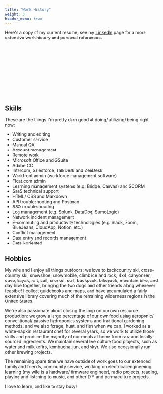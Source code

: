 ```yaml
---
title: "Work History"
weight: 3
header_menu: true
---
```

Here's a copy of my current resume; see my [LinkedIn](<https://www.linkedin.com/in/derek-e-26b59040//>) page for a more extensive work history and personal references.

<object data="https://terminallysilly.github.io/docs/DE_Resume_2023.pdf?embedded=true#zoom=85" type="application/pdf" width="700px" height="950px">
    <embed src="https://docs.google.com/viewer?url=https://terminallysilly.github.io/docs/DE_Resume_2023.pdf">
    </embed>
</object>
<br></br>

## Skills

These are the things I'm pretty darn good at doing/ utilizing/ being right now:

* Writing and editing
* Customer service
* Manual QA
* Account management
* Remote work
* Microsoft Office and GSuite
* Adobe CC
* Intercom, Salesforce, TalkDesk and ZenDesk
* Workfront admin (workforce management software)
* Float.com admin
* Learning management systems (e.g. Bridge, Canvas) and SCORM
* SaaS technical support
* HTML/ CSS and Markdown
* API troubleshooting and Postman
* SSO troubleshooting
* Log management (e.g. Splunk, DataDog, SumoLogic)
* Network incident management
* E-commuting and productivity technologies (e.g. Slack, Zoom, BlueJeans, CloudApp, Notion, etc.)
* Conflict management
* Data entry and records management
* Detail-oriented

## Hobbies

My wife and I enjoy all things outdoors: we love to backcountry ski, cross-country ski, snowshoe, snowmobile, climb ice and rock, 4x4, canyoneer, cave, kayak, raft, sail, snorkel, surf, backpack, bikepack, mountain bike, and day hike together, bringing the two dogs and other friends along whenever feasible! I collect guidebooks and maps, and have accumulated a fairly extensive library covering much of the remaining wilderness regions in the United States.

We're also passionate about closing the loop on our own resource production: we grow a large percentage of our own food using aeroponic/ conventional/ passive hydroponics systems and traditional gardening methods, and we also forage, hunt, and fish when we can. I worked as a white-napkin restaurant chef for several years, so we work to utilize those skills and produce the majority of our meals at home from raw and locally-sourced ingredients. We maintain several live culture food projects, such as water and milk kefirs, kombucha, jun, and skyr. We also occasionally run other brewing projects.

The remaining spare time we have outside of work goes to our extended family and friends, community service, working on electrical engineering learning (my wife is a hardware/ firmware engineer), radio projects, reading, playing and listening to music, and other DIY and permaculture projects.

I love to learn, and like to stay busy!
